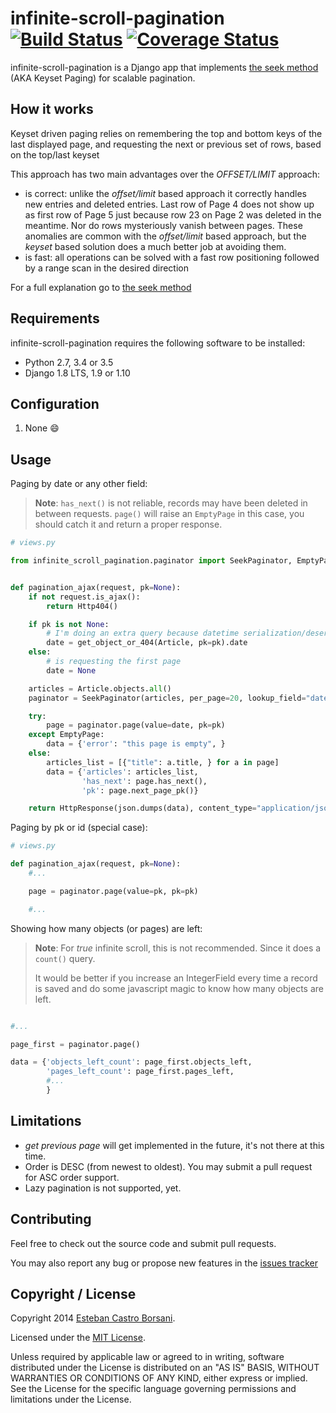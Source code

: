 # infinite-scroll-pagination [![Build Status](https://travis-ci.org/nitely/django-infinite-scroll-pagination.png)](https://travis-ci.org/nitely/django-infinite-scroll-pagination) [![Coverage Status](https://coveralls.io/repos/nitely/django-infinite-scroll-pagination/badge.png?branch=master)](https://coveralls.io/r/nitely/django-infinite-scroll-pagination?branch=master)

infinite-scroll-pagination is a Django app that implements [the seek method](http://use-the-index-luke.com/sql/partial-results/fetch-next-page) (AKA Keyset Paging) for scalable pagination.

## How it works

Keyset driven paging relies on remembering the top and bottom keys of the last displayed page, and requesting the next or previous set of rows, based on the top/last keyset

This approach has two main advantages over the *OFFSET/LIMIT* approach:

* is correct: unlike the *offset/limit* based approach it correctly handles new entries and deleted entries. Last row of Page 4 does not show up as first row of Page 5 just because row 23 on Page 2 was deleted in the meantime. Nor do rows mysteriously vanish between pages. These anomalies are common with the *offset/limit* based approach, but the *keyset* based solution does a much better job at avoiding them.
* is fast: all operations can be solved with a fast row positioning followed by a range scan in the desired direction

For a full explanation go to [the seek method](http://use-the-index-luke.com/sql/partial-results/fetch-next-page)

## Requirements

infinite-scroll-pagination requires the following software to be installed:

* Python 2.7, 3.4 or 3.5
* Django 1.8 LTS, 1.9 or 1.10

## Configuration

1. None :smile:

## Usage

Paging by date or any other field:

>**Note**: `has_next()` is not reliable, records may have been deleted in between requests. `page()` will raise an `EmptyPage` in this case, you should catch it and return a proper response.

```python
# views.py

from infinite_scroll_pagination.paginator import SeekPaginator, EmptyPage


def pagination_ajax(request, pk=None):
    if not request.is_ajax():
        return Http404()

    if pk is not None:
        # I'm doing an extra query because datetime serialization/deserialization is hard
        date = get_object_or_404(Article, pk=pk).date
    else:
        # is requesting the first page
        date = None

    articles = Article.objects.all()
    paginator = SeekPaginator(articles, per_page=20, lookup_field="date")

    try:
        page = paginator.page(value=date, pk=pk)
    except EmptyPage:
        data = {'error': "this page is empty", }
    else:
        articles_list = [{"title": a.title, } for a in page]
        data = {'articles': articles_list,
                'has_next': page.has_next(),
                'pk': page.next_page_pk()}

    return HttpResponse(json.dumps(data), content_type="application/json")
```

Paging by pk or id (special case):

```python
# views.py

def pagination_ajax(request, pk=None):
    #...

    page = paginator.page(value=pk, pk=pk)

    #...
```

Showing how many objects (or pages) are left:

>**Note**: For *true* infinite scroll, this is not recommended. Since it does a `count()` query.
>
>It would be better if you increase an IntegerField every time a record is saved and do some javascript magic to know how many objects are left.

```python

#...

page_first = paginator.page()

data = {'objects_left_count': page_first.objects_left,
        'pages_left_count': page_first.pages_left,
        #...
        }
```

## Limitations

* *get previous page* will get implemented in the future, it's not there at this time.
* Order is DESC (from newest to oldest). You may submit a pull request for ASC order support.
* Lazy pagination is not supported, yet.

## Contributing

Feel free to check out the source code and submit pull requests.

You may also report any bug or propose new features in the [issues tracker](https://github.com/nitely/django-infinite-scroll-pagination/issues)

## Copyright / License

Copyright 2014 [Esteban Castro Borsani](https://github.com/nitely).

Licensed under the [MIT License](https://github.com/nitely/django-infinite-scroll-pagination/blob/master/LICENSE).

Unless required by applicable law or agreed to in writing,
software distributed under the License is distributed on an "AS IS" BASIS,
WITHOUT WARRANTIES OR CONDITIONS OF ANY KIND, either express or implied.
See the License for the specific language governing permissions and limitations under the License.
